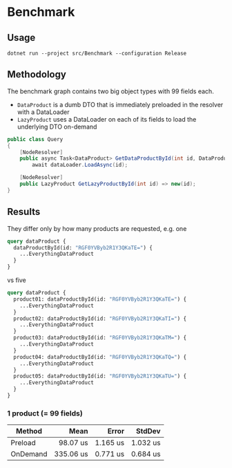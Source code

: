 # Benchmark

## Usage

`dotnet run --project src/Benchmark --configuration Release`

## Methodology

The benchmark graph contains two big object types with 99 fields each.

- `DataProduct` is a dumb DTO that is immediately preloaded in the resolver
  with a DataLoader
- `LazyProduct` uses a DataLoader on each of its fields to load the underlying
  DTO on-demand

```csharp
public class Query
{
    [NodeResolver]
    public async Task<DataProduct> GetDataProductById(int id, DataProductDataLoader dataLoader) =>
        await dataLoader.LoadAsync(id);

    [NodeResolver]
    public LazyProduct GetLazyProductById(int id) => new(id);
}
```

## Results

They differ only by how many products are requested, e.g. one

```graphql
query dataProduct {
  dataProductById(id: "RGF0YVByb2R1Y3QKaTE=") {
    ...EverythingDataProduct
  }
}
```

vs five

```graphql
query dataProduct {
  product01: dataProductById(id: "RGF0YVByb2R1Y3QKaTE=") {
    ...EverythingDataProduct
  }
  product02: dataProductById(id: "RGF0YVByb2R1Y3QKaTI=") {
    ...EverythingDataProduct
  }
  product03: dataProductById(id: "RGF0YVByb2R1Y3QKaTM=") {
    ...EverythingDataProduct
  }
  product04: dataProductById(id: "RGF0YVByb2R1Y3QKaTQ=") {
    ...EverythingDataProduct
  }
  product05: dataProductById(id: "RGF0YVByb2R1Y3QKaTU=") {
    ...EverythingDataProduct
  }
}
```

### 1 product (= 99 fields)

| Method   |      Mean |    Error |   StdDev |
| -------- | --------: | -------: | -------: |
| Preload  |  98.07 us | 1.165 us | 1.032 us |
| OnDemand | 335.06 us | 0.771 us | 0.684 us |
